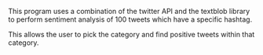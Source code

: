 This program uses a combination of the twitter API and the textblob library to perform
sentiment analysis of 100 tweets which have a specific hashtag.

This allows the user to pick the category and find positive tweets within that category.
